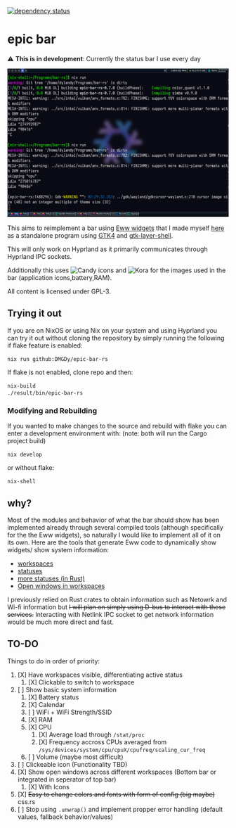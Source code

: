 [![dependency status](https://deps.rs/repo/github/DMGDy/epic-bar-rs/status.svg)](https://deps.rs/repo/github/DMGDy/epic-bar-rs)

# epic bar

:warning: **This is in development**: Currently the status bar I use every day

![First progress image](sample/update2.png "Current State")


This aims to reimplement a bar using [Eww widgets](https://github.com/elkowar/eww) that I made myself 
[here](https://github.com/DMGDy/eww-bar) as a standalone program using [GTK4](https://docs.gtk.org/gtk4/) 
and [gtk-layer-shell](https://github.com/wmww/gtk-layer-shell). 

This will only work on Hyprland as it primarily
communicates through Hyprland IPC sockets.

Additionally this uses ![Candy icons](https://github.com/EliverLara/candy-icons) and ![Kora](https://github.com/bikass/kora) for the images used in the bar (application icons,battery,RAM).

All content is licensed under GPL-3.

## Trying it out
If you are on NixOS or using Nix on your system and using Hyprland you can try it out without cloning the repository
by simply running the following if flake feature is enabled:
```
nix run github:DMGDy/epic-bar-rs
```
If flake is not enabled, clone repo and then:
```
nix-build
./result/bin/epic-bar-rs
```

### Modifying and Rebuilding
If you wanted to make changes to the source and rebuild with flake you can enter a development environment with:
(note: both will run the Cargo project build)
```
nix develop
```
or without flake:
```
nix-shell
```

## why?

Most of the modules and behavior of what the bar should show has been implemented already through 
several compiled tools (although specifically for the the Eww widgets), so naturally I would like 
to implement all of it on its own. Here are the tools that generate Eww code to dynamically show widgets/
show system information:

* [workspaces](https://github.com/DMGDy/eww-workspaces)
* [statuses](https://github.com/DMGDy/statuses)
* [more statuses (in Rust)](https://github.com/DMGDy/statuses-rs)
* [Open windows in workspaces](https://github.com/DMGDy/eww-windows)

I previously relied on Rust crates to obtain information such as Netowrk and Wi-fi information but 
~~I will plan on simply using D-bus to interact with these services.~~
Interacting with Netlink IPC socket to get network information would be much more direct
and fast.

## TO-DO
Things to do in order of priority: 

1. [X] Have workspaces visible, differentiating active status
    1. [X] Clickable to switch to workspace
2. [ ] Show basic system information
    1. [X] Battery status
    2. [X] Calendar
    3. [ ] WiFi + WiFi Strength/SSID
    4. [X] RAM 
    5. [X] CPU
        1. [X] Average load through `/stat/proc`
        2. [X] Frequency accross CPUs averaged from `/sys/devices/system/cpu/cpuX/cpufreq/scaling_cur_freq`
    6. [ ] Volume (maybe most difficult)
3. [ ] Clickeable icon (Functionality TBD)
4. [X] Show open windows across different workspaces (Bottom bar or integrated in seperator of top bar)
    1. [X] With Icons
5. [X] ~~Easy to change colors and fonts with form of config (big maybe)~~ css.rs 
6. [ ] Stop using `.unwrap()` and implement propper error handling (default values, fallback behavior/values)
